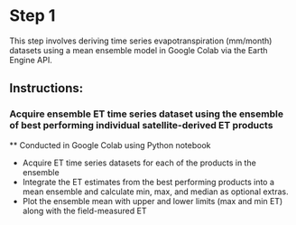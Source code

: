 # Step 1

This step involves deriving time series evapotranspiration (mm/month) datasets using a mean ensemble model in Google Colab via the Earth Engine API.

## Instructions:
### Acquire ensemble ET time series dataset using the ensemble of best performing individual satellite-derived ET products
** Conducted in Google Colab using Python notebook
- Acquire ET time series datasets for each of the products in the ensemble
- Integrate the ET estimates from the best performing products into a mean ensemble and calculate min, max, and median as optional extras.
- Plot the ensemble mean with upper and lower limits (max and min ET) along with the field-measured ET
